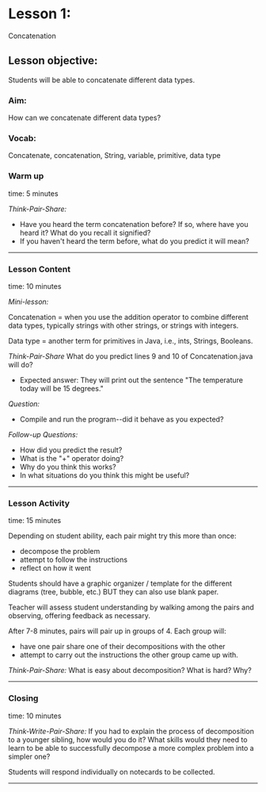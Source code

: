 # Lesson 1:
Concatenation

## Lesson objective:
Students will be able to concatenate different data types.  

### Aim:
How can we concatenate different data types?

### Vocab:
Concatenate, concatenation, String, variable, primitive, data type

### Warm up
time: 5 minutes

*Think-Pair-Share:*
- Have you heard the term concatenation before? If so, where have you heard it? What do you recall it signified?
- If you haven't heard the term before, what do you predict it will mean?

---

### Lesson Content
time: 10 minutes

*Mini-lesson:*

Concatenation = when you use the addition operator to combine different data types, typically strings with other strings, or strings with integers.

Data type = another term for primitives in Java, i.e., ints, Strings, Booleans.

*Think-Pair-Share* What do you predict lines 9 and 10 of Concatenation.java will do?
- Expected answer: They will print out the sentence "The temperature today will be 15 degrees."

*Question:*
- Compile and run the program--did it behave as you expected?

*Follow-up Questions:*
- How did you predict the result?
- What is the "+" operator doing?
- Why do you think this works?
- In what situations do you think this might be useful?

---

### Lesson Activity
time: 15 minutes

Depending on student ability, each pair might try this more than once:
- decompose the problem
- attempt to follow the instructions
- reflect on how it went

Students should have a graphic organizer / template for the different diagrams (tree, bubble, etc.) BUT they can also use blank paper.

Teacher will assess student understanding by walking among the pairs and observing, offering feedback as necessary.

After 7-8 minutes, pairs will pair up in groups of 4. Each group will:
- have one pair share one of their decompositions with the other
- attempt to carry out the instructions the other group came up with.

*Think-Pair-Share:*
What is easy about decomposition? What is hard? Why?

---

### Closing
time: 10 minutes

*Think-Write-Pair-Share:*
If you had to explain the process of decomposition to a younger sibling, how would you do it? What skills would they need to learn to be able to successfully decompose a more complex problem into a simpler one?

Students will respond individually on notecards to be collected.  

---
